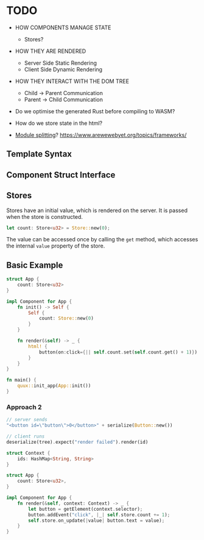 # TODO

- HOW COMPONENTS MANAGE STATE
  - Stores?
- HOW THEY ARE RENDERED
  - Server Side Static Rendering
  - Client Side Dynamic Rendering
- HOW THEY INTERACT WITH THE DOM TREE
  - Child -> Parent Communication
  - Parent -> Child Communication

- Do we optimise the generated Rust before compiling to WASM?
- How do we store state in the html?
- [Module splitting](https://emscripten.org/docs/optimizing/Module-Splitting.html#module-splitting)?
https://www.arewewebyet.org/topics/frameworks/


## Template Syntax


## Component Struct Interface

## Stores

Stores have an initial value, which is rendered on the server. It is passed when the store is constructed.

```rust
let count: Store<u32> = Store::new(0);
```

The value can be accessed once by calling the `get` method, which accesses the internal `value` property of the store.

## Basic Example

```rust
struct App {
    count: Store<u32>
}

impl Component for App {
    fn init() -> Self {
        Self {
            count: Store::new(0)
        }
    }

    fn render(&self) -> _ {
        html! {
            button(on:click={|| self.count.set(self.count.get() + 1)}) { $self.count }
        }
    }
}

fn main() {
    quux::init_app(App::init())
}
```

### Approach 2

```rust
// server sends
"<button id=\"button\">0</button>" + serialize(Button::new())

// client runs
deserialize(tree).expect("render failed").render(id)

struct Context {
    ids: HashMap<String, String>
}

struct App {
    count: Store<u32>,
}

impl Component for App {
    fn render(&self, context: Context) -> _ {
        let button = getElement(context.selector);
        button.addEvent("click", |_| self.store.count += 1);
        self.store.on_update(|value| button.text = value);
    }
}
```
